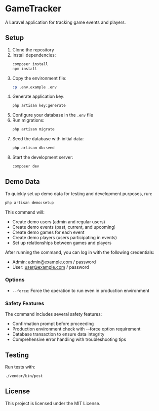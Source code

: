 # GameTracker

A Laravel application for tracking game events and players.

## Setup

1. Clone the repository
2. Install dependencies:
   ```bash
   composer install
   npm install
   ```
3. Copy the environment file:
   ```bash
   cp .env.example .env
   ```
4. Generate application key:
   ```bash
   php artisan key:generate
   ```
5. Configure your database in the `.env` file
6. Run migrations:
   ```bash
   php artisan migrate
   ```
7. Seed the database with initial data:
   ```bash
   php artisan db:seed
   ```
8. Start the development server:
   ```bash
   composer dev
   ```

## Demo Data

To quickly set up demo data for testing and development purposes, run:

```bash
php artisan demo:setup
```

This command will:
- Create demo users (admin and regular users)
- Create demo events (past, current, and upcoming)
- Create demo games for each event
- Create demo players (users participating in events)
- Set up relationships between games and players

After running the command, you can log in with the following credentials:
- Admin: admin@example.com / password
- User: user@example.com / password

### Options

- `--force`: Force the operation to run even in production environment

### Safety Features

The command includes several safety features:
- Confirmation prompt before proceeding
- Production environment check with --force option requirement
- Database transaction to ensure data integrity
- Comprehensive error handling with troubleshooting tips

## Testing

Run tests with:

```bash
./vendor/bin/pest
```

## License

This project is licensed under the MIT License.
